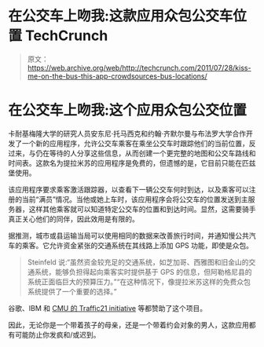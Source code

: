 # 在公交车上吻我:这款应用众包公交车位置 TechCrunch

> 原文：<https://web.archive.org/web/http://techcrunch.com/2011/07/28/kiss-me-on-the-bus-this-app-crowdsources-bus-locations/>

# 在公交车上吻我:这个应用众包公交位置

卡耐基梅隆大学的研究人员安东尼·托马西克和约翰·齐默尔曼与布法罗大学合作开发了一个新的应用程序，允许公交车乘客在乘坐公交车时跟踪他们的当前位置，反过来，与仍在等待的人分享这些信息，从而创建一个更完整的地图和公交车路线和时间表。这款名为提拉米苏的应用程序是免费的，但遗憾的是，它目前只能在匹兹堡使用。

该应用程序要求乘客激活跟踪器，以查看下一辆公交车何时到达，以及乘客可以注册的当前“满员”情况。当他或她上车时，该应用程序会将公交车的位置发送到主服务器，这样其他乘客就可以知道特定公交车的位置和到达时间。显然，这需要骑手真正关心他们的同伴，因此效用是有限的。

据推测，城市或县运输当局可以使用相同的数据来改善旅行时间，并通知慢公共汽车的乘客。它允许资金紧张的交通系统在其线路上添加 GPS 功能，即使是众包。

> Steinfeld 说:“虽然资金较充足的交通系统，如芝加哥、西雅图和旧金山的交通系统，能够负担得起向乘客实时提供基于 GPS 的信息，但阿勒格尼县的系统正面临巨大的预算压力。”“在这种情况下，像提拉米苏这样的免费众包系统提供了一个重要的选择。”

谷歌、IBM 和 [CMU 的 Traffic21 initiative](https://web.archive.org/web/20230204133221/http://www.heinz.cmu.edu/traffic21/index.aspx) 等都赞助了这个项目。

因此，无论你是一个带着孩子的母亲，还是一个带着约会对象的男人，这款应用都有可能防止你发疯和/或迟到。